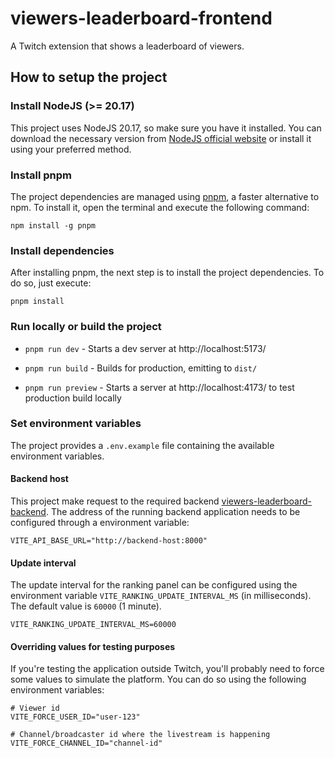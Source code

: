 # viewers-leaderboard-frontend
A Twitch extension that shows a leaderboard of viewers.

## How to setup the project

### Install NodeJS (>= 20.17)
This project uses NodeJS 20.17, so make sure you have it installed. You can download the necessary version from [NodeJS official website](https://nodejs.org/en/download/package-manager/current) or install it using your preferred method.

### Install pnpm
The project dependencies are managed using [pnpm](https://pnpm.io/), a faster alternative to npm. To install it, open the terminal and execute the following command:

```shell
npm install -g pnpm
```

### Install dependencies
After installing pnpm, the next step is to install the project dependencies. To do so, just execute:

```shell
pnpm install
```

### Run locally or build the project

-   `pnpm run dev` - Starts a dev server at http://localhost:5173/

-   `pnpm run build` - Builds for production, emitting to `dist/`

-   `pnpm run preview` - Starts a server at http://localhost:4173/ to test production build locally

### Set environment variables

The project provides a `.env.example` file containing the available environment variables.

#### Backend host

This project make request to the required backend [viewers-leaderboard-backend](https://github.com/limeiralucas/viewers-leaderboard-backend). The address of the running backend application needs to be configured through a environment variable:

```shell
VITE_API_BASE_URL="http://backend-host:8000"
```

#### Update interval
The update interval for the ranking panel can be configured using the environment variable `VITE_RANKING_UPDATE_INTERVAL_MS` (in milliseconds). The default value is `60000` (1 minute).

```shell
VITE_RANKING_UPDATE_INTERVAL_MS=60000
```

#### Overriding values for testing purposes

If you're testing the application outside Twitch, you'll probably need to force some values to simulate the platform. You can do so using the following environment variables:

```shell
# Viewer id
VITE_FORCE_USER_ID="user-123"

# Channel/broadcaster id where the livestream is happening
VITE_FORCE_CHANNEL_ID="channel-id"
```